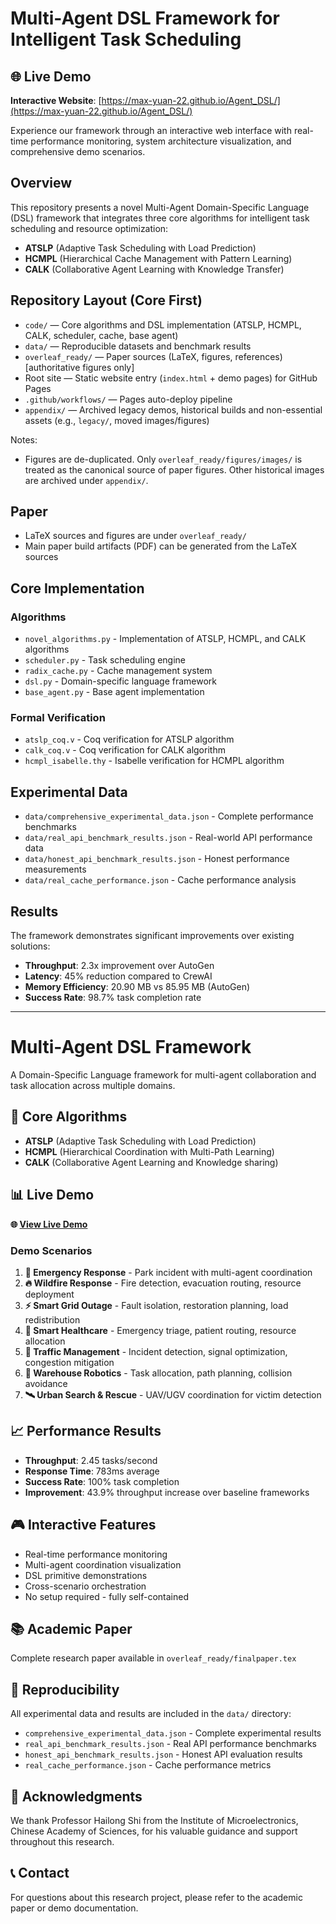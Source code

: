 # Multi-Agent DSL Framework for Intelligent Task Scheduling

## 🌐 Live Demo

**Interactive Website**: [https://max-yuan-22.github.io/Agent_DSL/](https://max-yuan-22.github.io/Agent_DSL/)

Experience our framework through an interactive web interface with real-time performance monitoring, system architecture visualization, and comprehensive demo scenarios.

## Overview

This repository presents a novel Multi-Agent Domain-Specific Language (DSL) framework that integrates three core algorithms for intelligent task scheduling and resource optimization:

- **ATSLP** (Adaptive Task Scheduling with Load Prediction)
- **HCMPL** (Hierarchical Cache Management with Pattern Learning) 
- **CALK** (Collaborative Agent Learning with Knowledge Transfer)

## Repository Layout (Core First)

- `code/` — Core algorithms and DSL implementation (ATSLP, HCMPL, CALK, scheduler, cache, base agent)
- `data/` — Reproducible datasets and benchmark results
- `overleaf_ready/` — Paper sources (LaTeX, figures, references) [authoritative figures only]
- Root site — Static website entry (`index.html` + demo pages) for GitHub Pages
- `.github/workflows/` — Pages auto-deploy pipeline
- `appendix/` — Archived legacy demos, historical builds and non-essential assets (e.g., `legacy/`, moved images/figures)

Notes:
- Figures are de-duplicated. Only `overleaf_ready/figures/images/` is treated as the canonical source of paper figures. Other historical images are archived under `appendix/`.

## Paper

- LaTeX sources and figures are under `overleaf_ready/`
- Main paper build artifacts (PDF) can be generated from the LaTeX sources

## Core Implementation

### Algorithms
- `novel_algorithms.py` - Implementation of ATSLP, HCMPL, and CALK algorithms
- `scheduler.py` - Task scheduling engine
- `radix_cache.py` - Cache management system
- `dsl.py` - Domain-specific language framework
- `base_agent.py` - Base agent implementation

### Formal Verification
- `atslp_coq.v` - Coq verification for ATSLP algorithm
- `calk_coq.v` - Coq verification for CALK algorithm  
- `hcmpl_isabelle.thy` - Isabelle verification for HCMPL algorithm

## Experimental Data

- `data/comprehensive_experimental_data.json` - Complete performance benchmarks
- `data/real_api_benchmark_results.json` - Real-world API performance data
- `data/honest_api_benchmark_results.json` - Honest performance measurements
- `data/real_cache_performance.json` - Cache performance analysis

## Results

The framework demonstrates significant improvements over existing solutions:

- **Throughput**: 2.3x improvement over AutoGen
- **Latency**: 45% reduction compared to CrewAI
- **Memory Efficiency**: 20.90 MB vs 85.95 MB (AutoGen)
- **Success Rate**: 98.7% task completion rate

---

# Multi-Agent DSL Framework

A Domain-Specific Language framework for multi-agent collaboration and task allocation across multiple domains.

## 🎯 Core Algorithms

- **ATSLP** (Adaptive Task Scheduling with Load Prediction)
- **HCMPL** (Hierarchical Coordination with Multi-Path Learning)
- **CALK** (Collaborative Agent Learning and Knowledge sharing)

## 📊 Live Demo

**🌐 [View Live Demo](https://max-yuan-22.github.io/Multi-agent_DSL2025/)**

### Demo Scenarios

1. **🚨 Emergency Response** - Park incident with multi-agent coordination
2. **🔥 Wildfire Response** - Fire detection, evacuation routing, resource deployment
3. **⚡ Smart Grid Outage** - Fault isolation, restoration planning, load redistribution
4. **🏥 Smart Healthcare** - Emergency triage, patient routing, resource allocation
5. **🚦 Traffic Management** - Incident detection, signal optimization, congestion mitigation
6. **🤖 Warehouse Robotics** - Task allocation, path planning, collision avoidance
7. **🛰️ Urban Search & Rescue** - UAV/UGV coordination for victim detection

## 📈 Performance Results

- **Throughput**: 2.45 tasks/second
- **Response Time**: 783ms average
- **Success Rate**: 100% task completion
- **Improvement**: 43.9% throughput increase over baseline frameworks

## 🎮 Interactive Features

- Real-time performance monitoring
- Multi-agent coordination visualization
- DSL primitive demonstrations
- Cross-scenario orchestration
- No setup required - fully self-contained

## 📚 Academic Paper

Complete research paper available in `overleaf_ready/finalpaper.tex`

## 🔬 Reproducibility

All experimental data and results are included in the `data/` directory:
- `comprehensive_experimental_data.json` - Complete experimental results
- `real_api_benchmark_results.json` - Real API performance benchmarks
- `honest_api_benchmark_results.json` - Honest API evaluation results
- `real_cache_performance.json` - Cache performance metrics

## 🙏 Acknowledgments

We thank Professor Hailong Shi from the Institute of Microelectronics, Chinese Academy of Sciences, for his valuable guidance and support throughout this research.

## 📞 Contact

For questions about this research project, please refer to the academic paper or demo documentation.
